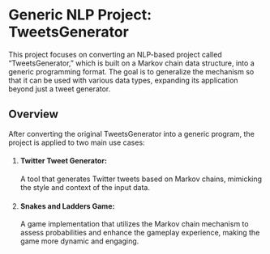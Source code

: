 # Generic NLP Project: TweetsGenerator

This project focuses on converting an NLP-based project called “TweetsGenerator,” which is built on a Markov chain data structure, into a generic programming format.
The goal is to generalize the mechanism so that it can be used with various data types, expanding its application beyond just a tweet generator.

## Overview

After converting the original TweetsGenerator into a generic program, the project is applied to two main use cases:
1.	#### Twitter Tweet Generator:
	A tool that generates Twitter tweets based on Markov chains, mimicking the style and context of the input data.
2. #### Snakes and Ladders Game:
   A game implementation that utilizes the Markov chain mechanism to assess probabilities and enhance the gameplay experience, making the game more dynamic and engaging.
